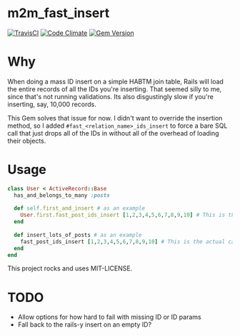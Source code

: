 # m2m_fast_insert

[![TravisCI](https://secure.travis-ci.org/sportngin/m2m_fast_insert.png "TravisCI")](http://travis-ci.org/sportngin/m2m_fast_insert "Travis-CI m2m_fast_insert")
[![Code Climate](https://codeclimate.com/github/sportngin/m2m_fast_insert/badges/gpa.svg)](https://codeclimate.com/github/sportngin/m2m_fast_insert)
[![Gem Version](https://badge.fury.io/rb/m2m_fast_insert.svg)](https://rubygems.org/gems/m2m_fast_insert)

# Why

When doing a mass ID insert on a simple HABTM join table, Rails will load the entire records of all the IDs
you're inserting. That seemed silly to me, since that's not running validations. Its also disgustingly slow
if you're inserting, say, 10,000 records.

This Gem solves that issue for now. I didn't want to override the insertion method, so I added
`#fast_<relation_name>_ids_insert` to force a bare SQL call that just drops all of the IDs in without all
of the overhead of loading their objects.

# Usage

```ruby
class User < ActiveRecord::Base
  has_and_belongs_to_many :posts
  
  def self.first_and_insert # as an example
    User.first.fast_post_ids_insert [1,2,3,4,5,6,7,8,9,10] # This is the actual call
  end
  
  def insert_lots_of_posts # as an example
    fast_post_ids_insert [1,2,3,4,5,6,7,8,9,10] # This is the actual call
  end
end
```

This project rocks and uses MIT-LICENSE.

# TODO

* Allow options for how hard to fail with missing ID or ID params
* Fall back to the rails-y insert on an empty ID?
